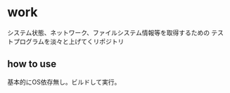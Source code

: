 # work

システム状態、ネットワーク、ファイルシステム情報等を取得するための
テストプログラムを淡々と上げてくリポジトリ

## how to use

基本的にOS依存無し。ビルドして実行。
